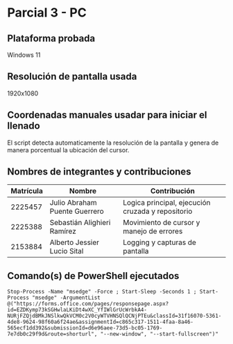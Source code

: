# Parcial 3 - PC

## Plataforma probada

Windows 11

## Resolución de pantalla usada

1920x1080

## Coordenadas manuales usadar para iniciar el llenado

El script detecta automaticamente la resolución de la pantalla y genera de manera porcentual la ubicación del cursor.

## Nombres de integrantes y contribuciones

| Matrícula | Nombre                        | Contribución                                      |
|-----------|-------------------------------|---------------------------------------------------|
| 2225457   | Julio Abraham Puente Guerrero | Logica principal, ejecución cruzada y repositorio |
| 2225388   | Sebastián Alighieri Ramírez   | Movimiento de cursor y manejo de errores          |
| 2153884   | Alberto Jessier Lucio Sital   | Logging y capturas de pantalla                    |

## Comando(s) de PowerShell ejecutados

```pwsh
Stop-Process -Name "msedge" -Force ; Start-Sleep -Seconds 1 ; Start-Process "msedge" -ArgumentList @("https://forms.office.com/pages/responsepage.aspx?id=EZDKymp73kSGHwlaLKiDt4wXC_YfIWlGrUcWrbkA4-NURjFZQjdBMkJNSlkwQkVCM0c2V0cyWTVHNSQlQCNjPTEu&classId=31f16070-5361-4de8-9624-98f60a6f24ae&assignmentId=c865c317-1511-4faa-8a46-565ecf1dd392&submissionId=d6e96aee-73d5-bc05-1769-7e7db0c29f9d&route=shorturl", "--new-window", "--start-fullscreen")"
```
